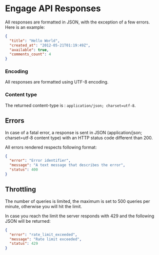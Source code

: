 # Engage API Responses

All responses are formatted in JSON, with the exception of a few errors. Here is an example:

```json
{
  "title": "Hello World",
  "created_at": "2012-05-21T01:19:49Z",
  "available": true,
  "comments_count": 4
}
```

### Encoding

All responses are formatted using UTF-8 encoding.

### Content type

The returned content-type is : `application/json; charset=utf-8`.

## Errors

In case of a fatal error, a response is sent in JSON (application/json; charset=utf-8 content type) with an HTTP status code different than 200.

All errors rendered respects following format:

```json
{
  "error": "Error identifier",
  "message": "A text message that describes the error",
  "status": 400
}
```

## Throttling

The number of queries is limited, the maximum is set to 500 queries per minute, otherwise you will hit the limit.

In case you reach the limit the server responds with 429 and the following JSON will be returned:

```json
{
  "error": "rate_limit_exceeded",
  "message": "Rate limit exceeded",
  "status": 429
}
```

